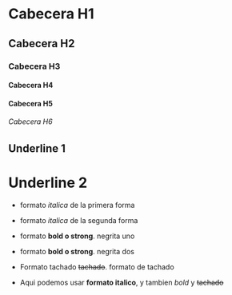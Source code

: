 # Cabecera H1

## Cabecera H2

### Cabecera H3

#### Cabecera H4

#### Cabecera H5

###### Cabecera H6


Underline 1
-----------

Underline 2
===========

- formato *italica* de la primera forma

- formato _italica_ de la segunda forma

- formato **bold o strong**. negrita uno

- formato __bold o strong__. negrita dos 

- Formato tachado ~~tachado~~. formato de tachado

- Aqui podemos usar **formato italico**, y tambien *bold* y ~~tachado~~ 



